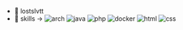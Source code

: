 - 👋 lostslvtt
- 👀 skills ->
![arch](https://github.com/tandpfun/skill-icons/blob/Arch-Dark.svg?raw=true)
![java](https://github.com/tandpfun/skill-icons/blob/Java-Dark.svg?raw=true)
![php](https://github.com/tandpfun/skill-icons/blob/PHP-Dark.svg?raw=true)
![docker](https://github.com/tandpfun/skill-icons/blob/Docker.svg?raw=true)
![html](https://github.com/tandpfun/skill-icons/blob/HTML.svg?raw=true)
![css](https://github.com/tandpfun/skill-icons/blob/CSS.svg?raw=true)
